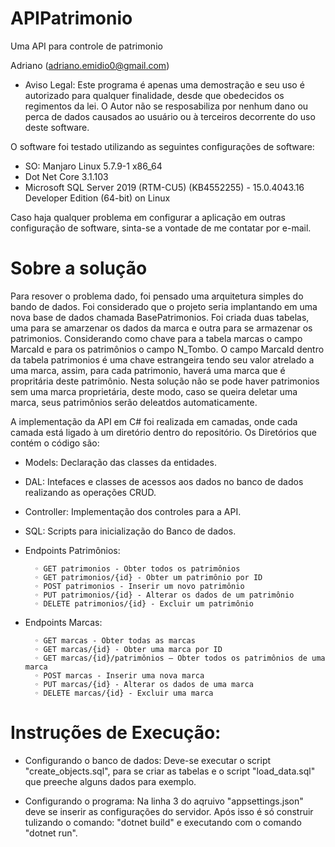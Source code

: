 # APIPatrimonio
Uma API para controle de patrimonio

Adriano (adriano.emidio0@gmail.com)

* Aviso Legal: Este programa é apenas uma demostração e seu uso é autorizado para qualquer finalidade, desde que obedecidos os regimentos da lei. O Autor não se resposabiliza por nenhum dano ou perca de dados causados ao usuário ou à terceiros decorrente do uso deste software. 

O software foi testado utilizando as seguintes configurações de software:
* SO: Manjaro Linux 5.7.9-1 x86_64
* Dot Net Core 3.1.103
* Microsoft SQL Server 2019 (RTM-CU5) (KB4552255) - 15.0.4043.16 Developer Edition (64-bit) on Linux

Caso haja qualquer problema em configurar a aplicação em outras configuração de software, sinta-se a vontade de me contatar por e-mail.

# Sobre a solução

Para resover o problema dado, foi pensado uma arquitetura simples do bando de dados. Foi considerado que o projeto seria implantando em uma nova base de dados chamada BasePatrimonios. Foi criada duas tabelas, uma para se amarzenar os dados da marca e outra para se armazenar os patrimonios. Considerando como chave para a tabela marcas o campo MarcaId e para os patrimônios o campo N_Tombo. O campo MarcaId dentro da tabela patrimonios é uma chave estrangeira tendo seu valor atrelado
a uma marca, assim, para cada patrimonio, haverá uma marca que é propritária deste patrimônio. Nesta solução não se pode haver patrimonios sem uma marca proprietária, deste modo, caso se queira deletar uma marca, seus patrimônios serão deleatdos automaticamente.

A implementação da API em C# foi realizada em camadas, onde cada camada está ligado à um diretório dentro do repositório. Os Diretórios que contém o código são:
* Models: Declaração das classes da entidades.
* DAL: Intefaces e classes de acessos aos dados no banco de dados realizando as operações CRUD.
* Controller: Implementação dos controles para a API.
* SQL: Scripts para inicialização do Banco de dados.

* Endpoints Patrimônios:

        ◦ GET patrimonios - Obter todos os patrimônios 
        ◦ GET patrimonios/{id} - Obter um patrimônio por ID 
        ◦ POST patrimonios - Inserir um novo patrimônio 
        ◦ PUT patrimonios/{id} - Alterar os dados de um patrimônio 
        ◦ DELETE patrimonios/{id} - Excluir um patrimônio 

* Endpoints Marcas:

        ◦ GET marcas - Obter todas as marcas 
        ◦ GET marcas/{id} - Obter uma marca por ID 
        ◦ GET marcas/{id}/patrimônios – Obter todos os patrimônios de uma marca 
        ◦ POST marcas - Inserir uma nova marca 
        ◦ PUT marcas/{id} - Alterar os dados de uma marca 
        ◦ DELETE marcas/{id} - Excluir uma marca
        
 # Instruções de Execução:
 
 * Configurando o banco de dados: Deve-se executar o script "create_objects.sql", para se criar as tabelas e o script "load_data.sql" que preeche alguns dados para exemplo.
 
 * Configurando o programa: Na linha 3 do aqruivo "appsettings.json" deve se inserir as configurações do servidor. Após isso é só construir tulizando o comando: "dotnet build" e executando com o comando "dotnet run".
        
        



